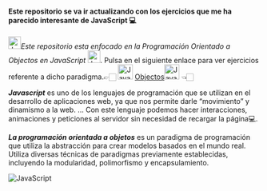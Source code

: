 #### Este repositorio se va ir actualizando con los ejercicios que me ha parecido interesante de JavaScript 💻

<img alt="JavaScript"  width="25" src="https://media.giphy.com/media/ln7z2eWriiQAllfVcn/giphy.gif" />_Este repositorio esta enfocado en la Programación Orientado a Objectos en JavaScript_
<img alt="JavaScript"  width="25" src="https://media.giphy.com/media/ln7z2eWriiQAllfVcn/giphy.gif" />. Pulsa en el siguiente enlace para ver ejercicios referente a dicho paradigma.👉🏻 <img alt="JavaScript"  width="30" height="30" src="https://media0.giphy.com/media/WV9R2niZMMbcE5a9um/giphy.gif" /> 
[Objectos](https://github.com/Edwardb11/ejercicios_de_JavaScript_udacity/tree/main/Objetos)<img alt="JavaScript"  width="30" height="30" src="https://media0.giphy.com/media/WV9R2niZMMbcE5a9um/giphy.gif" /> 👈🏻

 ___Javascript___ es uno de los lenguajes de programación que se utilizan en el desarrollo de aplicaciones web, ya que nos permite darle “movimiento” y dinamismo a la web. ... Con este lenguaje podemos hacer interacciones, animaciones y peticiones al servidor sin necesidad de recargar la página💻.
 
 ___La programación orientada a objetos___ es un paradigma de programación que utiliza la abstracción para crear modelos basados en el mundo real. Utiliza diversas técnicas de paradigmas previamente establecidas, incluyendo la modularidad, polimorfismo y encapsulamiento.
 
 
<img alt="JavaScript"  src="https://hackernoon.com/images/1*OF0xEMkWBv-69zvmNs6RDQ.gif" />
 
